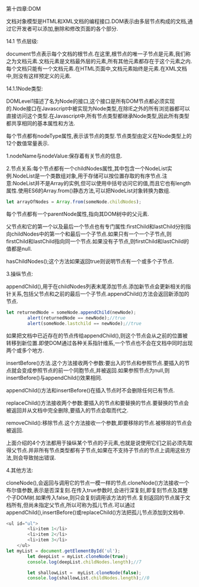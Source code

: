 第十四章:DOM

文档对象模型是HTML和XML文档的编程接口.DOM表示由多层节点构成的文档,通过它开发者可以添加,删除和修改页面的各个部分.

14.1 节点层级:

document节点表示每个文档的根节点.在这里,根节点的唯一子节点是<html>元素,我们称之为文档元素.文档元素是文档最外层的元素,所有其他元素都存在于这个元素之内.每个文档只能有一个文档元素.在HTML页面中,文档元素始终是<html>元素.在XML文档中,则没有这样预定义的元素.

14.1.1Node类型:

DOMLevel1描述了名为Node的接口,这个接口是所有DOM节点都必须实现的.Node接口在Javascript中被实现为Node类型,在除IE之外的所有浏览器都可以直接访问这个类型.在Javascript中,所有节点类型都继承Node类型,因此所有类型都共享相同的基本属性和方法.

每个节点都有nodeType属性,表示该节点的类型.节点类型由定义在Node类型上的12个数值常量表示.

1.nodeName与nodeValue:保存着有关节点的信息.

2.节点关系:每个节点都有一个childNodes属性,其中包含一个NodeList实例.NodeList是一个类数组对象,用于存储可以按位置存取的有序节点.注意:NodeList并不是Array的实例,但可以使用中括号访问它的值,而且它也有length属性.使用ES6的Array.from()静态方法,可以把NodeList对象转换为数组.

```javascript
let arrayOfNodes = Array.from(someNode.childNodes);
```

每个节点都有一个parentNode属性,指向其DOM树中的父元素.

父节点和它的第一个以及最后一个节点也有专门属性:firstChild和lastChild分别指向childNodes中的第一个和最后一个子节点.如果只有一个一个子节点,则firstChild和lastChild指向同一个节点.如果没有子节点,则firstChild和lastChild的值都是null.

hasChildNodes();这个方法如果返回true则说明节点有一个或多个子节点.

3.操纵节点:

appendChild(),用于在childNodes列表末尾添加节点.添加新节点会更新相关的指针关系,包括父节点和之前的最后一个子节点.appendChild()方法会返回新添加的节点.

```javascript
let returnedNode = someNode.appendChild(newNode);
        alert(returnedNode == newNode);//true
        alert(someNode.lastchild == newNode);//true
```

如果把文档中已近存在的节点传给appendChild(),则这个节点会从之前的位置被转移到新位置.即使DOM通过各种关系指针维系,一个节点也不会在文档中同时出现两个或多个地方.

insertBefore()方法.这个方法接收两个参数:要出入的节点和参照节点.要插入的节点就会变成参照节点的前一个同胞节点,并被返回.如果参照节点为null,则insertBefore()与appendChild()效果相同.

appendChild()方法和insertBefore()在插入节点时不会删除任何已有节点.

replaceChild()方法接收两个参数:要插入的节点和要替换的节点.要替换的节点会被返回并从文档中完全删除,要插入的节点会取而代之.

removeChild():移除节点.这个方法接收一个参数,即要移除的节点.被移除的节点会被返回.

上面介绍的4个方法都用于操纵某个节点的子元素,也就是说使用它们之前必须先取得父节点.并非所有节点类型都有子节点,如果在不支持子节点的节点上调用这些方法,则会导致抛出错误.

4.其他方法:

cloneNode(),会返回与调用它的节点一模一样的节点.cloneNode()方法接收一个布尔值参数,表示是否深复刻.在传入true参数时,会进行深复刻,即复刻节点及其整个子DOM树.如果传入false,则只会复刻调用该方法的节点.复刻返回的节点属于文档所有,但尚未指定父节点,所以可称为孤儿节点.可以通过appendChild(),insertBefore()或replaceChild()方法把孤儿节点添加到文档中.

```javascript
<ul id="ul">
        <li>item 1</li>
        <li>item 2</li>
        <li>item 3</li>
    </ul>
let myList = document.getElementById('ul');
        let deepList = myList.cloneNode(true);
        console.log(deepList.childNodes.length);//7

        let shallowList =  myList.cloneNode(false);
        console.log(shallowList.childNodes.length);//0
```